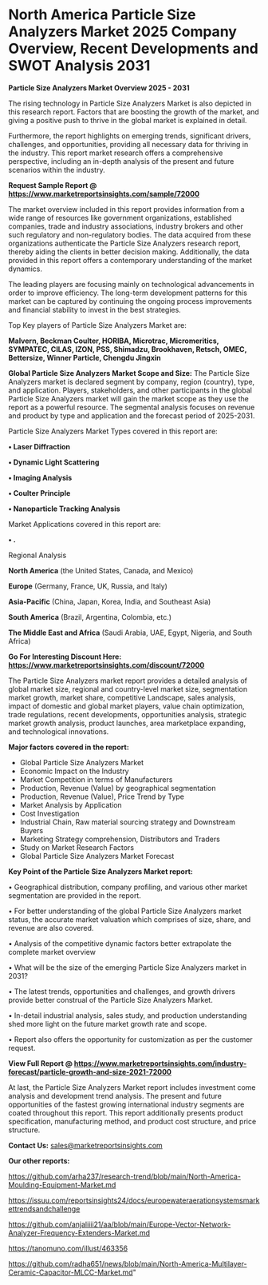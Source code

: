 # North America Particle Size Analyzers Market 2025 Company Overview, Recent Developments and SWOT Analysis 2031

<Strong> Particle Size Analyzers Market Overview 2025 - 2031</strong>

The rising technology in Particle Size Analyzers Market is also depicted in this research report. Factors that are boosting the growth of the market, and giving a positive push to thrive in the global market is explained in detail.

Furthermore, the report highlights on emerging trends, significant drivers, challenges, and opportunities, providing all necessary data for thriving in the industry. This report market research offers a comprehensive perspective, including an in-depth analysis of the present and future scenarios within the industry.

<strong>Request Sample Report @ <a href=https://www.marketreportsinsights.com/sample/72000>https://www.marketreportsinsights.com/sample/72000</a></strong>

The market overview included in this report provides information from a wide range of resources like government organizations, established companies, trade and industry associations, industry brokers and other such regulatory and non-regulatory bodies. The data acquired from these organizations authenticate the Particle Size Analyzers research report, thereby aiding the clients in better decision making. Additionally, the data provided in this report offers a contemporary understanding of the market dynamics.

The leading players are focusing mainly on technological advancements in order to improve efficiency. The long-term development patterns for this market can be captured by continuing the ongoing process improvements and financial stability to invest in the best strategies.

Top Key players of Particle Size Analyzers Market are:

<strong>Malvern, Beckman Coulter, HORIBA, Microtrac, Micromeritics, SYMPATEC, CILAS, IZON, PSS, Shimadzu, Brookhaven, Retsch, OMEC, Bettersize, Winner Particle, Chengdu Jingxin</strong>

<strong><b>Global Particle Size Analyzers Market Scope and Size:</b></strong>
The Particle Size Analyzers market is declared segment by company, region (country), type, and application. Players, stakeholders, and other participants in the global Particle Size Analyzers market will gain the market scope as they use the report as a powerful resource. The segmental analysis focuses on revenue and product by type and application and the forecast period of 2025-2031.

Particle Size Analyzers Market Types covered in this report are:

<strong>• Laser Diffraction

• Dynamic Light Scattering

• Imaging Analysis

• Coulter Principle

• Nanoparticle Tracking Analysis</strong>

Market Applications covered in this report are:

<strong>• .</strong> 

Regional Analysis

<strong>North America</strong> (the United States, Canada, and Mexico)

<strong>Europe</strong> (Germany, France, UK, Russia, and Italy)

<strong>Asia-Pacific</strong> (China, Japan, Korea, India, and Southeast Asia)

<strong>South America</strong> (Brazil, Argentina, Colombia, etc.)

<strong>The Middle East and Africa</strong> (Saudi Arabia, UAE, Egypt, Nigeria, and South Africa)

<strong>Go For Interesting Discount Here: <a href=https://www.marketreportsinsights.com/discount/72000>https://www.marketreportsinsights.com/discount/72000</a></strong>

The Particle Size Analyzers market report provides a detailed analysis of global market size, regional and country-level market size, segmentation market growth, market share, competitive Landscape, sales analysis, impact of domestic and global market players, value chain optimization, trade regulations, recent developments, opportunities analysis, strategic market growth analysis, product launches, area marketplace expanding, and technological innovations.

<strong><b>Major factors covered in the report:</b></strong>
<ul>
  <li>Global Particle Size Analyzers Market </li>
  <li>Economic Impact on the Industry</li>
  <li>Market Competition in terms of Manufacturers</li>
  <li>Production, Revenue (Value) by geographical segmentation</li>
  <li>Production, Revenue (Value), Price Trend by Type</li>
  <li>Market Analysis by Application</li>
  <li>Cost Investigation</li>
  <li>Industrial Chain, Raw material sourcing strategy and Downstream Buyers</li>
  <li>Marketing Strategy comprehension, Distributors and Traders</li>
  <li>Study on Market Research Factors</li>
  <li>Global Particle Size Analyzers Market Forecast</li>
</ul>

<strong><b>Key Point of the Particle Size Analyzers Market report:</b></strong>

• Geographical distribution, company profiling, and various other market segmentation are provided in the report.

• For better understanding of the global Particle Size Analyzers market status, the accurate market valuation which comprises of size, share, and revenue are also covered.

• Analysis of the competitive dynamic factors better extrapolate the complete market overview

• What will be the size of the emerging Particle Size Analyzers market in 2031?

• The latest trends, opportunities and challenges, and growth drivers provide better construal of the Particle Size Analyzers Market.

• In-detail industrial analysis, sales study, and production understanding shed more light on the future market growth rate and scope.

• Report also offers the opportunity for customization as per the customer request.

<strong><b>View Full Report @ <a href=https://www.marketreportsinsights.com/industry-forecast/particle-growth-and-size-2021-72000>https://www.marketreportsinsights.com/industry-forecast/particle-growth-and-size-2021-72000</a></b></strong>


At last, the Particle Size Analyzers Market report includes investment come analysis and development trend analysis. The present and future opportunities of the fastest growing international industry segments are coated throughout this report. This report additionally presents product specification, manufacturing method, and product cost structure, and price structure.

<strong>Contact Us:</strong>
sales@marketreportsinsights.com

<strong>Our other reports:</strong>

<a href=https://github.com/arha237/research-trend/blob/main/North-America-Moulding-Equipment-Market.md>https://github.com/arha237/research-trend/blob/main/North-America-Moulding-Equipment-Market.md</a>

<a href=https://issuu.com/reportsinsights24/docs/europewateraerationsystemsmarkettrendsandchallenge>https://issuu.com/reportsinsights24/docs/europewateraerationsystemsmarkettrendsandchallenge</a>

<a href=https://github.com/anjaliiii21/aa/blob/main/Europe-Vector-Network-Analyzer-Frequency-Extenders-Market.md>https://github.com/anjaliiii21/aa/blob/main/Europe-Vector-Network-Analyzer-Frequency-Extenders-Market.md</a>

<a href=https://tanomuno.com/illust/463356>https://tanomuno.com/illust/463356</a>

<a href=https://github.com/radha651/news/blob/main/North-America-Multilayer-Ceramic-Capacitor-MLCC-Market.md>https://github.com/radha651/news/blob/main/North-America-Multilayer-Ceramic-Capacitor-MLCC-Market.md</a>"
